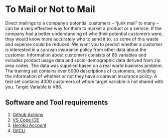 # To Mail or Not to Mail
Direct mailings to a company’s potential customers – “junk mail” to many – can be a very effective
way for them to market a product or a service.
If the company had a better understanding of who their potential customers were, they would
know more accurately who to send it to, so some of this waste and expense could be reduced.
We want you to predict whether a customer is interested in a caravan insurance policy from other
data about the customer. Information about customers consists of 86 variables and includes
product usage data and socio-demographic data derived from zip area codes. The data was
supplied based on a real world business problem. The training set contains over 5000
descriptions of customers, including the information of whether or not they have a caravan
insurance policy. A test set contains 4000 customers of whom target variable is not shared with
you.
Target Variable is V86.

## Software and Tool requirements
1. [Github Actions](https://github.com)
2. [VS Code IDE](https://code.visualstudio.com)
3. [Heroku Account](https://www.heroku.com/)
4. [GitCLI](https://git-scm.com/book/en/v2/Getting-Started-The-Command-Line)
